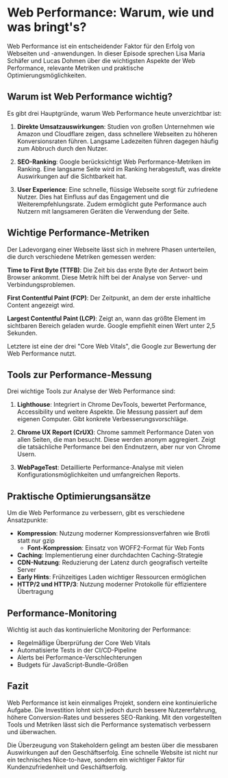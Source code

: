 # Web Performance: Warum, wie und was bringt's?

Web Performance ist ein entscheidender Faktor für den Erfolg von Webseiten und -anwendungen. In dieser Episode sprechen Lisa Maria Schäfer und Lucas Dohmen über die wichtigsten Aspekte der Web Performance, relevante Metriken und praktische Optimierungsmöglichkeiten.

## Warum ist Web Performance wichtig?

Es gibt drei Hauptgründe, warum Web Performance heute unverzichtbar ist:

1. **Direkte Umsatzauswirkungen**: Studien von großen Unternehmen wie Amazon und Cloudflare zeigen, dass schnellere Webseiten zu höheren Konversionsraten führen. Langsame Ladezeiten führen dagegen häufig zum Abbruch durch den Nutzer.

2. **SEO-Ranking**: Google berücksichtigt Web Performance-Metriken im Ranking. Eine langsame Seite wird im Ranking herabgestuft, was direkte Auswirkungen auf die Sichtbarkeit hat.

3. **User Experience**: Eine schnelle, flüssige Webseite sorgt für zufriedene Nutzer. Dies hat Einfluss auf das Engagement und die Weiterempfehlungsrate. Zudem ermöglicht gute Performance auch Nutzern mit langsameren Geräten die Verwendung der Seite.

## Wichtige Performance-Metriken

Der Ladevorgang einer Webseite lässt sich in mehrere Phasen unterteilen, die durch verschiedene Metriken gemessen werden:

**Time to First Byte (TTFB)**: Die Zeit bis das erste Byte der Antwort beim Browser ankommt. Diese Metrik hilft bei der Analyse von Server- und Verbindungsproblemen.

**First Contentful Paint (FCP)**: Der Zeitpunkt, an dem der erste inhaltliche Content angezeigt wird.

**Largest Contentful Paint (LCP)**: Zeigt an, wann das größte Element im sichtbaren Bereich geladen wurde. Google empfiehlt einen Wert unter 2,5 Sekunden.

Letztere ist eine der drei "Core Web Vitals", die Google zur Bewertung der Web Performance nutzt.

## Tools zur Performance-Messung

Drei wichtige Tools zur Analyse der Web Performance sind:

1. **Lighthouse**: Integriert in Chrome DevTools, bewertet Performance, Accessibility und weitere Aspekte. Die Messung passiert auf dem eigenen Computer. Gibt konkrete Verbesserungsvorschläge.

2. **Chrome UX Report (CrUX)**: Chrome sammelt Performance Daten von allen Seiten, die man besucht. Diese werden anonym aggregiert. Zeigt die tatsächliche Performance bei den Endnutzern, aber nur von Chrome Usern.

3. **WebPageTest**: Detaillierte Performance-Analyse mit vielen Konfigurationsmöglichkeiten und umfangreichen Reports.

## Praktische Optimierungsansätze

Um die Web Performance zu verbessern, gibt es verschiedene Ansatzpunkte:

- **Kompression**: Nutzung moderner Kompressionsverfahren wie Brotli statt nur gzip
  - **Font-Kompression**: Einsatz von WOFF2-Format für Web Fonts
- **Caching**: Implementierung einer durchdachten Caching-Strategie
- **CDN-Nutzung**: Reduzierung der Latenz durch geografisch verteilte Server
- **Early Hints**: Frühzeitiges Laden wichtiger Ressourcen ermöglichen
- **HTTP/2 und HTTP/3**: Nutzung moderner Protokolle für effizientere Übertragung

## Performance-Monitoring

Wichtig ist auch das kontinuierliche Monitoring der Performance:

- Regelmäßige Überprüfung der Core Web Vitals
- Automatisierte Tests in der CI/CD-Pipeline
- Alerts bei Performance-Verschlechterungen
- Budgets für JavaScript-Bundle-Größen

## Fazit

Web Performance ist kein einmaliges Projekt, sondern eine kontinuierliche Aufgabe. Die Investition lohnt sich jedoch durch bessere Nutzererfahrung, höhere Conversion-Rates und besseres SEO-Ranking. Mit den vorgestellten Tools und Metriken lässt sich die Performance systematisch verbessern und überwachen.

Die Überzeugung von Stakeholdern gelingt am besten über die messbaren Auswirkungen auf den Geschäftserfolg. Eine schnelle Website ist nicht nur ein technisches Nice-to-have, sondern ein wichtiger Faktor für Kundenzufriedenheit und Geschäftserfolg.
